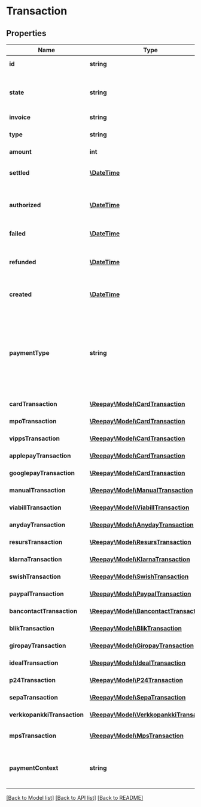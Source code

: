 # Transaction

## Properties
Name | Type | Description | Notes
------------ | ------------- | ------------- | -------------
**id** | **string** | Transaction id assigned by Reepay | 
**state** | **string** | State of the transaction, one of the following: &#x60;pending&#x60;, &#x60;processing&#x60;, &#x60;authorized&#x60;, &#x60;settled&#x60;, &#x60;refunded&#x60;, &#x60;failed&#x60;, &#x60;cancelled&#x60; | 
**invoice** | **string** | Invoice handle | 
**type** | **string** | Transaction type, one of the following: &#x60;settle&#x60;, &#x60;refund&#x60;, &#x60;authorization&#x60; | 
**amount** | **int** | The transaction amount | 
**settled** | [**\DateTime**](\DateTime.md) | When the transaction was settled, in [ISO-8601](http://en.wikipedia.org/wiki/ISO_8601) extended offset date-time format. | [optional] 
**authorized** | [**\DateTime**](\DateTime.md) | When the transaction was authorized, in [ISO-8601](http://en.wikipedia.org/wiki/ISO_8601) extended offset date-time format. | [optional] 
**failed** | [**\DateTime**](\DateTime.md) | When the transaction failed, in [ISO-8601](http://en.wikipedia.org/wiki/ISO_8601) extended offset date-time format. | [optional] 
**refunded** | [**\DateTime**](\DateTime.md) | When the transaction was refunded, in [ISO-8601](http://en.wikipedia.org/wiki/ISO_8601) extended offset date-time format. | [optional] 
**created** | [**\DateTime**](\DateTime.md) | Date when the transaction was created. In [ISO-8601](http://en.wikipedia.org/wiki/ISO_8601) extended offset date-time format. | 
**paymentType** | **string** | Payment type for transaction, either: &#x60;card&#x60;, &#x60;mobilepay&#x60;, &#x60;vipps&#x60;, &#x60;swish&#x60;, &#x60;viabill&#x60;, &#x60;manual&#x60;, &#x60;applepay&#x60;, &#x60;googlepay&#x60;, &#x60;paypal&#x60;, &#x60;klarna_pay_now&#x60;, &#x60;klarna_pay_later&#x60;, &#x60;klarna_slice_it&#x60;, &#x60;klarna_direct_bank_transfer&#x60;, &#x60;klarna_direct_debit&#x60;, &#x60;resurs&#x60; or &#x60;mobilepay_subscriptions&#x60; | 
**cardTransaction** | [**\Reepay\Model\CardTransaction**](CardTransaction.md) | Specifics in case of card transaction | [optional] 
**mpoTransaction** | [**\Reepay\Model\CardTransaction**](CardTransaction.md) | Specifics in case of MobilePay Online transaction | [optional] 
**vippsTransaction** | [**\Reepay\Model\CardTransaction**](CardTransaction.md) | Specifics in case of Vipps transaction | [optional] 
**applepayTransaction** | [**\Reepay\Model\CardTransaction**](CardTransaction.md) | Specifics in case of ApplePay transaction | [optional] 
**googlepayTransaction** | [**\Reepay\Model\CardTransaction**](CardTransaction.md) | Specifics in case of GooglePay transaction | [optional] 
**manualTransaction** | [**\Reepay\Model\ManualTransaction**](ManualTransaction.md) | Specifics in case of manual transaction | [optional] 
**viabillTransaction** | [**\Reepay\Model\ViabillTransaction**](ViabillTransaction.md) | Specifics in case of ViaBill transaction | [optional] 
**anydayTransaction** | [**\Reepay\Model\AnydayTransaction**](AnydayTransaction.md) | Specifics in case of Anyday transaction | [optional] 
**resursTransaction** | [**\Reepay\Model\ResursTransaction**](ResursTransaction.md) | Specifics in case of Resurs Bank transaction | [optional] 
**klarnaTransaction** | [**\Reepay\Model\KlarnaTransaction**](KlarnaTransaction.md) | Specifics in case of Klarna transaction | [optional] 
**swishTransaction** | [**\Reepay\Model\SwishTransaction**](SwishTransaction.md) | Specifics in case of Swish transaction | [optional] 
**paypalTransaction** | [**\Reepay\Model\PaypalTransaction**](PaypalTransaction.md) | Specifics in case of PayPal transaction | [optional] 
**bancontactTransaction** | [**\Reepay\Model\BancontactTransaction**](BancontactTransaction.md) | Specifics in case of Bancontact transaction | [optional] 
**blikTransaction** | [**\Reepay\Model\BlikTransaction**](BlikTransaction.md) | Specifics in case of BLIK transaction | [optional] 
**giropayTransaction** | [**\Reepay\Model\GiropayTransaction**](GiropayTransaction.md) | Specifics in case of Giropay transaction | [optional] 
**idealTransaction** | [**\Reepay\Model\IdealTransaction**](IdealTransaction.md) | Specifics in case of IDEAL transaction | [optional] 
**p24Transaction** | [**\Reepay\Model\P24Transaction**](P24Transaction.md) | Specifics in case of P24 transaction | [optional] 
**sepaTransaction** | [**\Reepay\Model\SepaTransaction**](SepaTransaction.md) | Specifics in case of SEPA transaction | [optional] 
**verkkopankkiTransaction** | [**\Reepay\Model\VerkkopankkiTransaction**](VerkkopankkiTransaction.md) | Specifics in case of Verkkopankki transaction | [optional] 
**mpsTransaction** | [**\Reepay\Model\MpsTransaction**](MpsTransaction.md) | Specifics in case of MobilePay Subscriptions transaction | [optional] 
**paymentContext** | **string** | Payment context describing if the transaction is customer or merchant initiated, one of the following values: &#x60;cit&#x60;, &#x60;mit&#x60;, &#x60;cit_cof&#x60; | [optional] 

[[Back to Model list]](../README.md#documentation-for-models) [[Back to API list]](../README.md#documentation-for-api-endpoints) [[Back to README]](../README.md)


